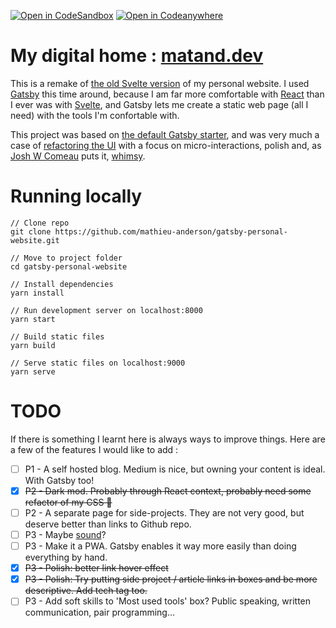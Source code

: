 [![Open in CodeSandbox](https://img.shields.io/badge/Open%20in-CodeSandbox-blue?style=flat-square&logo=codesandbox)](https://githubbox.com/mathieu-anderson/gatsby-personal-website)
[![Open in Codeanywhere](https://codeanywhere.com/img/open-in-codeanywhere-btn.svg)](https://app.codeanywhere.com/#https://github.com/mathieu-anderson/gatsby-personal-website)

# My digital home : [matand.dev](https://matand.dev/)

This is a remake of [the old Svelte version](https://old-svelte-version-of-website.netlify.com/) of my personal website. I used [Gatsby](https://www.gatsbyjs.org/) this time around, because I am far more comfortable with [React](https://reactjs.org/) than I ever was with [Svelte](https://svelte.dev/), and Gatsby lets me create a static web page (all I need) with the tools I'm confortable with.

This project was based on [the default Gatsby starter](https://github.com/gatsbyjs/gatsby-starter-default), and was very much a case of [refactoring the UI](https://refactoringui.com/) with a focus on micro-interactions, polish and, as [Josh W Comeau](https://joshwcomeau.com/) puts it, [whimsy](https://youtu.be/Z2d9rw9RwyE).

# Running locally

```
// Clone repo
git clone https://github.com/mathieu-anderson/gatsby-personal-website.git

// Move to project folder
cd gatsby-personal-website

// Install dependencies
yarn install

// Run development server on localhost:8000
yarn start

// Build static files
yarn build

// Serve static files on localhost:9000
yarn serve
```

# TODO

If there is something I learnt here is always ways to improve things. Here are a few of the features I would like to add :

 - [ ] P1 - A self hosted blog. Medium is nice, but owning your content is ideal. With Gatsby too!
 - [x] ~~P2 - Dark mod. Probably through React context, probably need some refactor of my CSS 😬~~
 - [ ] P2 - A separate page for side-projects. They are not very good, but deserve better than links to Github repo.
 - [ ] P3 - Maybe [sound](https://joshwcomeau.com/react/announcing-use-sound-react-hook/)?
 - [ ] P3 - Make it a PWA. Gatsby enables it way more easily than doing everything by hand.
 - [x] ~~P3 - Polish: better link hover effect~~
 - [x] ~~P3 - Polish: Try putting side project / article links in boxes and be more descriptive. Add tech tag too.~~
 - [ ] P3 - Add soft skills to 'Most used tools' box? Public speaking, written communication, pair programming...
